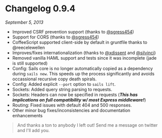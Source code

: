 # Changelog 0.9.4
_September 5, 2013_
+ Improved CSRF prevention support (thanks to [@sgress454](https://github.com/sgress454))
+ Support for CORS (thanks to [@sgress454](https://github.com/sgress454))
+ CoffeeScript supported client-side by default in gruntfile thanks to @reecelewellen
+ Improves/fixes internationalization (thanks to [@xdissent](https://github.com/xdissent) and [@silvinci](https://github.com/silvinci))
+ Removed vanilla HAML support and tests since it was incomplete (jade is still supported)
+ Config: Sails core is no longer automatically copied as a dependency during `sails new`. This speeds up the process significantly and avoids occassional recursive copy death spirals.
+ Config: Added explicit `--port` option to `sails lift`.
+ Sockets: Added query string parsing to requests.
+ Sockets: Headers can now be specified in requests (**_This has implications on full compatibility w/ most Express middleware!_**)
+ Routing: Fixed issues with default 404 and 500 responses.
+ Other minor bug fixes/inconsistencies and documentation enhancements
> And thanks a ton to anybody I left out! Send me a message on twitter and I'll add you.

<docmeta name="displayName" value="0.9.4 Changelog">